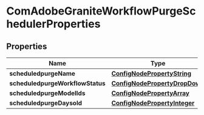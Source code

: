 
# ComAdobeGraniteWorkflowPurgeSchedulerProperties

## Properties
Name | Type | Description | Notes
------------ | ------------- | ------------- | -------------
**scheduledpurgeName** | [**ConfigNodePropertyString**](ConfigNodePropertyString.md) |  |  [optional]
**scheduledpurgeWorkflowStatus** | [**ConfigNodePropertyDropDown**](ConfigNodePropertyDropDown.md) |  |  [optional]
**scheduledpurgeModelIds** | [**ConfigNodePropertyArray**](ConfigNodePropertyArray.md) |  |  [optional]
**scheduledpurgeDaysold** | [**ConfigNodePropertyInteger**](ConfigNodePropertyInteger.md) |  |  [optional]



